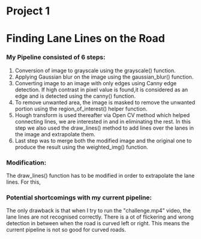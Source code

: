 # Project 1

# Finding Lane Lines on the Road

### My Pipeline consisted of 6 steps:

1. Conversion of image to grayscale using the grayscale() function.
2. Applying Gaussian blur on the image using the gaussian_blur() function.
3. Converting image to an image with only edges using Canny edge detection. If high contrast in pixel value is found,it is considered as an edge and is detected using the canny() function.
4. To remove unwanted area, the image is masked to remove the unwanted portion using the region_of_interest() helper function.
5. Hough transform is used thereafter via Open CV method which helped connecting lines, we are interested in and in eliminating the rest. In this step we also used the draw_lines() method to add lines over the lanes in the image and extrapolate them.
6. Last step was to merge both the modified image and the original one to produce the result using the weighted_img() function.

### Modification:

The draw_lines() function has to be modified in order to extrapolate the lane lines. For this, 

### Potential shortcomings with my current pipeline:

The only drawback is that when I try to run the "challenge.mp4" video, the lane lines are not recognised correctly. There is a ot of flickering and wrong detection in between when the road is curved left or right. This means the current pipeline is not so good for curved roads.
